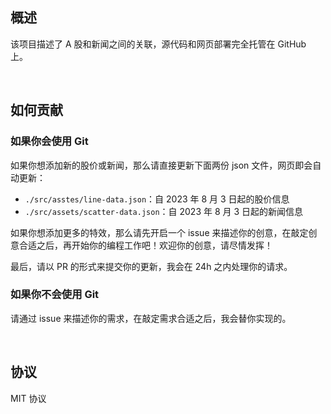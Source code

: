 ## 概述

该项目描述了 A 股和新闻之间的关联，源代码和网页部署完全托管在 GitHub 上。

<br />

## 如何贡献

### 如果你会使用 Git

如果你想添加新的股价或新闻，那么请直接更新下面两份 json 文件，网页即会自动更新：

- `./src/asstes/line-data.json`：自 2023 年 8 月 3 日起的股价信息
- `./src/assets/scatter-data.json`：自 2023 年 8 月 3 日起的新闻信息

如果你想添加更多的特效，那么请先开启一个 issue 来描述你的创意，在敲定创意合适之后，再开始你的编程工作吧！欢迎你的创意，请尽情发挥！

最后，请以 PR 的形式来提交你的更新，我会在 24h 之内处理你的请求。

### 如果你不会使用 Git

请通过 issue 来描述你的需求，在敲定需求合适之后，我会替你实现的。

<br />

## 协议

MIT 协议
